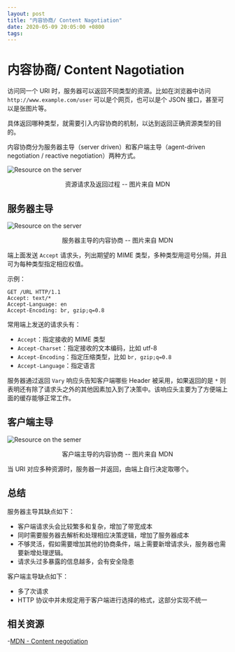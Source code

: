 ```yaml
---
layout: post
title: "内容协商/ Content Nagotiation"
date: 2020-05-09 20:05:00 +0800
tags: 
---
```

    
# 内容协商/ Content Nagotiation

访问同一个 URI 时，服务器可以返回不同类型的资源。比如在浏览器中访问 `http://www.example.com/user` 可以是个网页，也可以是个 JSON 接口，甚至可以是张图片等。

具体返回哪种类型，就需要引入内容协商的机制，以达到返回正确资源类型的目的。

内容协商分为服务器主导（server driven）和客户端主导（agent-driven negotiation / reactive negotiation）两种方式。

![Resource on the server](https://user-images.githubusercontent.com/3783096/76588210-6de0da00-6521-11ea-8c91-f7fd4b3268a2.png)
<p align="center">资源请求及返回过程 -- 图片来自 MDN</p>

## 服务器主导

![Resource on the server](https://user-images.githubusercontent.com/3783096/76588225-789b6f00-6521-11ea-99df-4bc2b13c43d5.png)
<p align="center">服务器主导的内容协商 -- 图片来自 MDN</p>

端上面发送 `Accept` 请求头，列出期望的 MIME 类型，多种类型用逗号分隔，并且可为每种类型指定相应权值。

示例：

```
GET /URL HTTP/1.1
Accept: text/*
Accept-Language: en
Accept-Encoding: br, gzip;q=0.8
```

常用端上发送的请求头有：

- `Accept`：指定接收的 MIME 类型
- `Accept-Charset`：指定接收的文本编码，比如 utf-8
- `Accept-Encoding`：指定压缩类型，比如 `br, gzip;q=0.8`
- `Accept-Language`：指定语言

服务器通过返回 `Vary` 响应头告知客户端哪些 Header 被采用，如果返回的是 `*` 则表明还有除了请求头之外的其他因素加入到了决策中。该响应头主要为了方便端上面的缓存能够正常工作。

## 客户端主导

![Resource on the semer](https://user-images.githubusercontent.com/3783096/76588251-82bd6d80-6521-11ea-9566-336e12ba9ef2.png)

<p align="center">客户端主导的内容协商 -- 图片来自 MDN</p>

当 URI 对应多种资源时，服务器一并返回，由端上自行决定取哪个。


## 总结 

服务器主导其缺点如下：

- 客户端请求头会比较繁多和复杂，增加了带宽成本
- 同时需要服务器去解析和处理相应决策逻辑，增加了服务器成本
- 不够灵活，假如需要增加其他的协商条件，端上需要新增请求头，服务器也需要新增处理逻辑。
- 请求头过多暴露的信息越多，会有安全隐患


客户端主导缺点如下：
- 多了次请求
- HTTP 协议中并未规定用于客户端进行选择的格式，这部分实现不统一

## 相关资源

-[MDN - Content negotiation](https://developer.mozilla.org/en-US/docs/Web/HTTP/Content_negotiation)
    